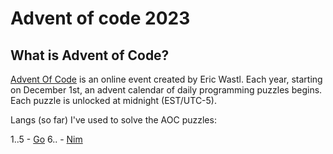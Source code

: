 # Advent of code 2023

## What is Advent of Code?

[Advent Of Code](https://adventofcode.com) is an online event created by Eric Wastl. Each year, starting on December 1st, an advent calendar of daily programming puzzles begins. Each puzzle is unlocked at midnight (EST/UTC-5).

Langs (so far) I've used to solve the AOC puzzles:

1..5 - [Go](https://go.dev)
6.. - [Nim](https://nim-lang.org)
